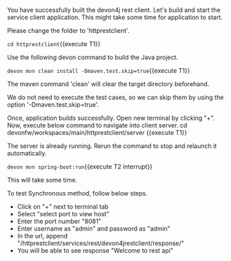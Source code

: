 You have successfully built the devon4j rest client.
Let&#39;s build and start the service client application.
This might take some time for application to start.


Please change the folder to &#39;httprestclient&#39;.

`cd httprestclient`{{execute T1}}
 
Use the following devon command to build the Java project.

`devon mvn clean install -Dmaven.test.skip=true`{{execute T1}}

The maven command 'clean' will clear the target directory beforehand. 

We do not need to execute the test cases, so we can skip them by using the option '-Dmaven.test.skip=true'.



Once, application builds successfully. Open new terminal by clicking &#34;+&#34;.
Now, execute below command to navigate into client server.
cd devonfw/workspaces/main/httprestclient/server {{execute T1}} 







The server is already running. Rerun the command to stop and relaunch it automatically.
 

`devon mvn spring-boot:run`{{execute T2 interrupt}}

This will take some time.

To test Synchronous method, follow below steps.
* Click on &#34;+&#34; next to terminal tab
* Select &#34;select port to view host&#34;
* Enter the port number &#34;8081&#34; 
* Enter username as &#34;admin&#34; and password as &#34;admin&#34;
* In the url, append &#34;/httprestclient/services/rest/devon4jrestclient/response/&#34;
* You will be able to see response &#34;Welcome to rest api&#34;
